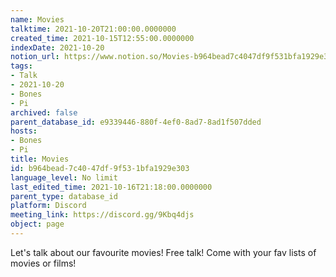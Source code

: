 ```yaml
---
name: Movies
talktime: 2021-10-20T21:00:00.0000000
created_time: 2021-10-15T12:55:00.0000000
indexDate: 2021-10-20
notion_url: https://www.notion.so/Movies-b964bead7c4047df9f531bfa1929e303
tags:
- Talk
- 2021-10-20
- Bones
- Pi
archived: false
parent_database_id: e9339446-880f-4ef0-8ad7-8ad1f507dded
hosts:
- Bones
- Pi
title: Movies
id: b964bead-7c40-47df-9f53-1bfa1929e303
language_level: No limit
last_edited_time: 2021-10-16T21:18:00.0000000
parent_type: database_id
platform: Discord
meeting_link: https://discord.gg/9Kbq4djs
object: page
---
```


Let's talk about our favourite movies!
Free talk! Come with your fav lists of movies or films!


